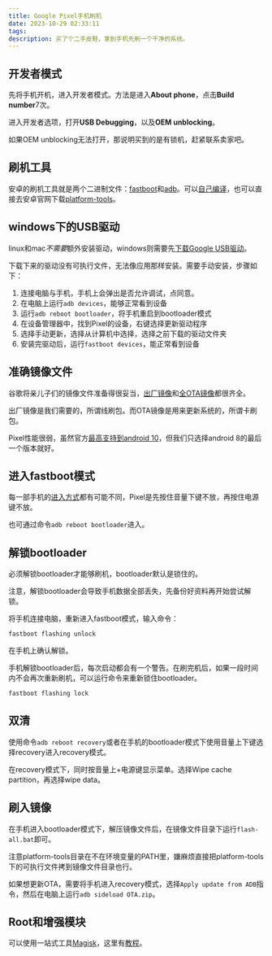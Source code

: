```yaml
---
title: Google Pixel手机刷机
date: 2023-10-29 02:33:11
tags:
description: 买了个二手皮鞋，拿到手机先刷一个干净的系统。
---
```

## 开发者模式
先将手机开机，进入开发者模式。方法是进入**About phone**，点击**Build number**7次。

进入开发者选项，打开**USB Debugging**，以及**OEM unblocking**。

如果OEM unblocking无法打开，那说明买到的是有锁机，赶紧联系卖家吧。

## 刷机工具
安卓的刷机工具就是两个二进制文件：[fastboot](https://android.googlesource.com/platform/system/core/+/master/fastboot/README.md)和[adb](https://source.android.com/docs/setup/build/adb)。可以[自己编译](https://source.android.com/docs/setup/build/running)，也可以直接去安卓官网下载[platform-tools](https://developer.android.com/studio/releases/platform-tools)。

## windows下的USB驱动
linux和mac*不需要*额外安装驱动，windows则需要先[下载Google USB驱动](https://developer.android.com/studio/run/win-usb?hl=zh-cn)。

下载下来的驱动没有可执行文件，无法像应用那样安装。需要手动安装，步骤如下：
1. 连接电脑与手机，手机上会弹出是否允许调试，点同意。
2. 在电脑上运行`adb devices`，能够正常看到设备
3. 运行`adb reboot bootloader`，将手机重启到bootloader模式
4. 在设备管理器中，找到Pixel的设备，右键选择更新驱动程序
5. 选择手动更新，选择从计算机中选择，选择之前下载的驱动文件夹
6. 安装完驱动后，运行`fastboot devices`，能正常看到设备

## 准确镜像文件
谷歌将亲儿子们的镜像文件准备得很妥当，[出厂镜像](https://developers.google.com/android/images)和[全OTA镜像](https://developers.google.com/android/ota?hl=zh-cn#sailfish)都很齐全。

出厂镜像是我们需要的，所谓线刷包。而OTA镜像是用来更新系统的，所谓卡刷包。

Pixel性能很弱，虽然官方[最高支持到android 10](https://developers.google.com/android/images?hl=zh-cn#sailfish)，但我们只选择android 8的最后一个版本就好。

## 进入fastboot模式
每一部手机的[进入方式](https://source.android.com/docs/setup/build/running#booting-into-fastboot-mode)都有可能不同，Pixel是先按住音量下键不放，再按住电源键不放。

也可通过命令`adb reboot bootloader`进入。

## 解锁bootloader
必须解锁bootloader才能够刷机，bootloader默认是锁住的。

注意，解锁bootloader会导致手机数据全部丢失，先备份好资料再开始尝试解锁。

将手机连接电脑，重新进入fastboot模式，输入命令：
```bash
fastboot flashing unlock
```

在手机上确认解锁。

手机解锁bootloader后，每次启动都会有一个警告。在刷完机后，如果一段时间内不会再次重新刷机，可以运行命令来重新锁住bootloader。
```bash
fastboot flashing lock
```

## 双清

使用命令`adb reboot recovery`或者在手机的bootloader模式下使用音量上下键选择recovery进入recovery模式。

在recovery模式下，同时按音量上+电源键显示菜单。选择Wipe cache partition，再选择wipe data。

## 刷入镜像

在手机进入bootloader模式下，解压镜像文件后，在镜像文件目录下运行`flash-all.bat`即可。

注意platform-tools目录在不在环境变量的PATH里，嫌麻烦直接把platform-tools下的可执行文件拷到镜像文件目录也行。

如果想更新OTA，需要将手机进入recovery模式，选择`Apply update from ADB`指令，然后在电脑上运行`adb sideload OTA.zip`。

## Root和增强模块

可以使用一站式工具[Magisk](https://github.com/topjohnwu/Magisk)，这里有[教程](https://topjohnwu.github.io/Magisk/install.html)。
